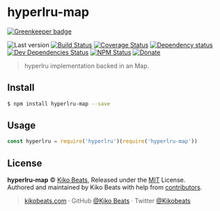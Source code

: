 # hyperlru-map

[![Greenkeeper badge](https://badges.greenkeeper.io/Kikobeats/hyperlru-map.svg)](https://greenkeeper.io/)

![Last version](https://img.shields.io/github/tag/Kikobeats/hyperlru-map.svg?style=flat-square)
[![Build Status](https://img.shields.io/travis/Kikobeats/hyperlru-map/master.svg?style=flat-square)](https://travis-ci.org/Kikobeats/hyperlru-map)
[![Coverage Status](https://img.shields.io/coveralls/Kikobeats/hyperlru-map.svg?style=flat-square)](https://coveralls.io/github/Kikobeats/hyperlru-map)
[![Dependency status](https://img.shields.io/david/Kikobeats/hyperlru-map.svg?style=flat-square)](https://david-dm.org/Kikobeats/hyperlru-map)
[![Dev Dependencies Status](https://img.shields.io/david/dev/Kikobeats/hyperlru-map.svg?style=flat-square)](https://david-dm.org/Kikobeats/hyperlru-map#info=devDependencies)
[![NPM Status](https://img.shields.io/npm/dm/hyperlru-map.svg?style=flat-square)](https://www.npmjs.org/package/hyperlru-map)
[![Donate](https://img.shields.io/badge/donate-paypal-blue.svg?style=flat-square)](https://paypal.me/Kikobeats)

> hyperlru implementation backed in an Map.

## Install

```bash
$ npm install hyperlru-map --save
```

## Usage

```js
const hyperlru = require('hyperlru')(require('hyperlru-map'))
```

## License

**hyperlru-map** © [Kiko Beats](https://kikobeats.com), Released under the [MIT](https://github.com/Kikobeats/hyperlru-map/blob/master/LICENSE.md) License.<br>
Authored and maintained by Kiko Beats with help from [contributors](https://github.com/Kikobeats/hyperlru-map/contributors).

> [kikobeats.com](https://kikobeats.com) · GitHub [@Kiko Beats](https://github.com/Kikobeats) · Twitter [@Kikobeats](https://twitter.com/Kikobeats)
